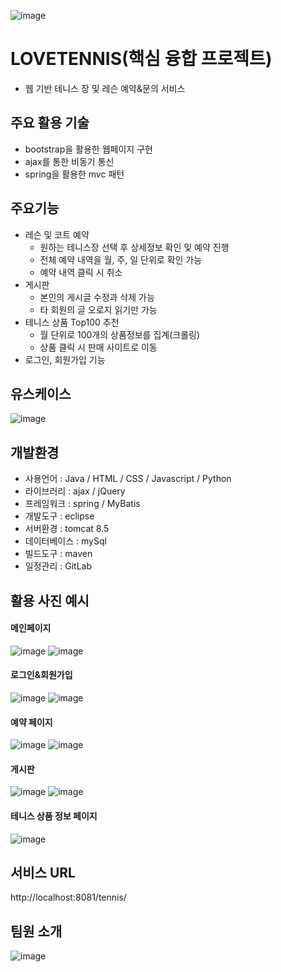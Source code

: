 ![image](https://user-images.githubusercontent.com/93561179/189008622-211edec8-bacf-424e-acf9-aa98b2d26353.png)
# LOVETENNIS(핵심 융합 프로젝트)
- 웹 기반 테니스 장 및 레슨 예약&문의 서비스
## 주요 활용 기술
- bootstrap을 활용한 웹페이지 구현
- ajax를 통한 비동기 통신
- spring을 활용한 mvc 패턴
## 주요기능
- 레슨 및 코트 예약
  - 원하는 테니스장 선택 후 상세정보 확인 및 예약 진행
  - 전체 예약 내역을 월, 주, 일 단위로 확인 가능
  - 예약 내역 클릭 시 취소
- 게시판
  - 본인의 게시글 수정과 삭제 가능
  - 타 회원의 글 오로지 읽기만 가능
- 테니스 상품 Top100 추천
  - 월 단위로 100개의 상품정보를 집계(크롤링)
  - 상품 클릭 시 판매 사이트로 이동
- 로그인, 회원가입 기능
## 유스케이스
![image](https://user-images.githubusercontent.com/93561179/189009450-2c7252c3-62c5-45ee-b4e0-716c6cb24301.png)
## 개발환경
- 사용언어 : Java / HTML / CSS / Javascript / Python
- 라이브러리 : ajax / jQuery
- 프레임워크 : spring / MyBatis
- 개발도구 : eclipse
- 서버환경 : tomcat 8.5
- 데이터베이스 : mySql
- 빌드도구 : maven
- 일정관리 : GitLab

## 활용 사진 예시
#### 메인페이지
![image](https://user-images.githubusercontent.com/93561179/189009612-971ece56-af8b-4e74-9f40-e699e7752091.png)
![image](https://user-images.githubusercontent.com/93561179/189009626-2a174548-d00b-473a-9629-52d006576185.png)
#### 로그인&회원가입
![image](https://user-images.githubusercontent.com/93561179/189009704-3dcc725a-a0c1-4c72-93f3-c91384f5c9ab.png)
![image](https://user-images.githubusercontent.com/93561179/189009713-f50539f8-c157-43f6-ac3a-8d7b8b9ea105.png)
#### 예약 페이지
![image](https://user-images.githubusercontent.com/93561179/189009736-fa9f5219-4972-46fc-a654-665c1f57895d.png)
![image](https://user-images.githubusercontent.com/93561179/189009748-8e1eafe1-eb15-4e7d-94a9-8db0609516af.png)
#### 게시판
![image](https://user-images.githubusercontent.com/93561179/189009774-71fff879-6e53-492f-945f-09b22ab500e2.png)
![image](https://user-images.githubusercontent.com/93561179/189009785-8cd87273-a570-4afc-ad50-f34aa2dbec90.png)
#### 테니스 상품 정보 페이지
![image](https://user-images.githubusercontent.com/93561179/189009830-4f5c9597-5b38-4d01-980d-a04ffddb0532.png)

## 서비스 URL
http://localhost:8081/tennis/
## 팀원 소개
![image](https://user-images.githubusercontent.com/93561179/189010058-e84d0866-5a55-41aa-94cc-b272abfe3fb8.png)
